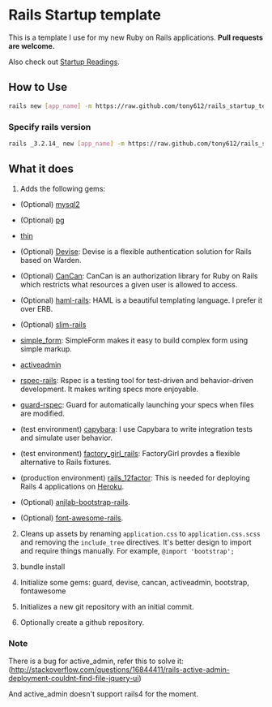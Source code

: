 # Rails Startup template

This is a template I use for my new Ruby on Rails applications. **Pull requests are welcome.**

Also check out [Startup Readings](https://github.com/dennybritz/startupreadings).

## How to Use

```bash
rails new [app_name] -m https://raw.github.com/tony612/rails_startup_template/master/template.rb
```

### Specify rails version

```bash
rails _3.2.14_ new [app_name] -m https://raw.github.com/tony612/rails_startup_template/master/template.rb
```


## What it does

1. Adds the following gems:
  - (Optional) [mysql2](https://github.com/brianmario/mysql2)
  - (Optional) [pg](https://bitbucket.org/ged/ruby-pg)
  - [thin](https://github.com/macournoyer/thin)
  - (Optional) [Devise](https://github.com/ryanb/cancan): Devise is a flexible authentication solution for Rails based on Warden.
  - (Optional) [CanCan](https://github.com/ryanb/cancan): CanCan is an authorization library for Ruby on Rails which restricts what resources a given user is allowed to access.
  - (Optional) [haml-rails](http://haml.info): HAML is a beautiful templating language. I prefer it over ERB.
  - (Optional) [slim-rails](http://slim-lang.com/)
  - [simple_form](https://github.com/plataformatec/simple_form): SimpleForm makes it easy to build complex form using simple markup.
  - [activeadmin](https://github.com/gregbell/active_admin)
  - [rspec-rails](https://github.com/rspec/rspec-rails): Rspec is a testing tool for test-driven and behavior-driven development. It makes writing specs more enjoyable.
  - [guard-rspec](https://github.com/guard/guard-rspec): Guard for automatically launching your specs when files are modified.
  - (test environment) [capybara](https://github.com/jnicklas/capybara): I use Capybara to write integration tests and simulate user behavior.
  - (test environment) [factory_girl_rails](https://github.com/thoughtbot/factory_girl): FactoryGirl provdes a flexible alternative to Rails fixtures.
  - (production environment) [rails_12factor](https://devcenter.heroku.com/articles/rails-integration-gems): This is needed for deploying Rails 4 applications on [Heroku](http://heroku.com).
  - (Optional) [anjlab-bootstrap-rails](https://github.com/anjlab/bootstrap-rails).

  - (Optional) [font-awesome-rails](https://github.com/bokmann/font-awesome-rails).

2. Cleans up assets by renaming `application.css` to `application.css.scss` and removing the `include_tree` directives. It's better design to import and require things manually. For example, `@import 'bootstrap';`

3. bundle install

4. Initialize some gems: guard, devise, cancan, activeadmin, bootstrap, fontawesome

5. Initializes a new git repository with an initial commit.

6. Optionally create a github repository.

### Note

There is a bug for active_admin, refer this to solve it: (http://stackoverflow.com/questions/16844411/rails-active-admin-deployment-couldnt-find-file-jquery-ui)

And active_admin doesn't support rails4 for the moment.
